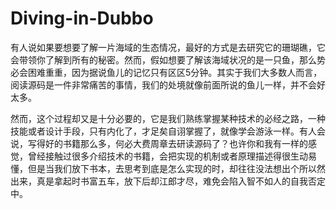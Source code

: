 # Diving-in-Dubbo

有人说如果要想要了解一片海域的生态情况，最好的方式是去研究它的珊瑚礁，它会带领你了解到所有的秘密。然而，假如想要了解该海域状况的是一只鱼，那么势必会困难重重，因为据说鱼儿的记忆只有区区5分钟。其实于我们大多数人而言，阅读源码是一件非常痛苦的事情，我们的处境就像前面所说的鱼儿一样，并不会好太多。

然而，这个过程却又是十分必要的，它是我们熟练掌握某种技术的必经之路，一种技能或者设计手段，只有内化了，才足矣自诩掌握了，就像学会游泳一样。有人会说，写得好的书籍那么多，何必大费周章去研读源码了？也许你和我有一样的感觉，曾经接触过很多介绍技术的书籍，会把实现的机制或者原理描述得很生动易懂，但是当我们放下书本，去思考到底是怎么实现的时，却往往没法想出个所以然出来，真是拿起时书富五车，放下后却江郎才尽，难免会陷入智不如人的自我否定中。
